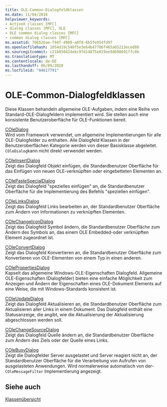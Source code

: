 ```yaml
---
title: OLE-Common-Dialogfeldklassen
ms.date: 11/04/2016
helpviewer_keywords:
- ActiveX classes [MFC]
- dialog classes [MFC], OLE
- OLE common dialog classes [MFC]
- common dialog classes [MFC]
ms.assetid: 706526ae-f94f-4909-a0f8-6b5fe954fd97
ms.openlocfilehash: 1854d19c540f5e3e64b47786f465a05213eced86
ms.sourcegitcommit: c21b05042debc97d14875e019ee9d698691ffc0b
ms.translationtype: MT
ms.contentlocale: de-DE
ms.lasthandoff: 06/09/2020
ms.locfileid: "84617791"
---
```

# <a name="ole-common-dialog-classes"></a>OLE-Common-Dialogfeldklassen

Diese Klassen behandeln allgemeine OLE-Aufgaben, indem eine Reihe von Standard-OLE-Dialogfeldern implementiert wird. Sie stellen auch eine konsistente Benutzeroberfläche für OLE-Funktionen bereit.

[COleDialog](reference/coledialog-class.md)<br/>
Wird vom Framework verwendet, um allgemeine Implementierungen für alle OLE-Dialogfelder zu enthalten. Alle Dialogfeld Klassen in der Benutzeroberflächen Kategorie werden von dieser Basisklasse abgeleitet. `COleDialog`kann nicht direkt verwendet werden.

[COleInsertDialog](reference/coleinsertdialog-class.md)<br/>
Zeigt das Dialogfeld Objekt einfügen, die Standardbenutzer Oberfläche für das Einfügen von neuen OLE-verknüpften oder eingebetteten Elementen an.

[COlePasteSpecialDialog](reference/colepastespecialdialog-class.md)<br/>
Zeigt das Dialogfeld "spezielles einfügen" an, die Standardbenutzer Oberfläche für die Implementierung des Befehls "speziellen einfügen".

[COleLinksDialog](reference/colelinksdialog-class.md)<br/>
Zeigt das Dialogfeld Links bearbeiten an, der Standardbenutzer Oberfläche zum Ändern von Informationen zu verknüpften Elementen.

[COleChangeIconDialog](reference/colechangeicondialog-class.md)<br/>
Zeigt das Dialogfeld Symbol ändern, die Standardbenutzer Oberfläche zum Ändern des Symbols an, das einem OLE Embedded-oder verknüpften Element zugeordnet ist.

[COleConvertDialog](reference/coleconvertdialog-class.md)<br/>
Zeigt das Dialogfeld Konvertieren an, die Standardbenutzer Oberfläche zum Konvertieren von OLE-Elementen von einem Typ in einen anderen.

[COlePropertiesDialog](reference/colepropertiesdialog-class.md)<br/>
Kapselt das allgemeine Windows-OLE-Eigenschaften Dialogfeld. Allgemeine OLE-Eigenschaften (Dialogfelder) bieten eine einfache Möglichkeit zum Anzeigen und Ändern der Eigenschaften eines OLE-Dokument Elements auf eine Weise, die mit Windows-Standards konsistent ist.

[COleUpdateDialog](reference/coleupdatedialog-class.md)<br/>
Zeigt das Dialogfeld Aktualisieren an, die Standardbenutzer Oberfläche zum Aktualisieren aller Links in einem Dokument. Das Dialogfeld enthält eine Statusanzeige, die angibt, wie die Aktualisierung der Aktualisierung abgeschlossen werden soll.

[COleChangeSourceDialog](reference/colechangesourcedialog-class.md)<br/>
Zeigt das Dialogfeld Quelle ändern an, die Standardbenutzer Oberfläche zum Ändern des Ziels oder der Quelle eines Links.

[COleBusyDialog](reference/colebusydialog-class.md)<br/>
Zeigt die Dialogfelder Server ausgelastet und Server reagiert nicht an, der Standardbenutzer Oberfläche für die Verarbeitung von Aufrufen von ausgelasteten Anwendungen. Wird normalerweise automatisch von der- `COleMessageFilter` Implementierung angezeigt.

## <a name="see-also"></a>Siehe auch

[Klassenübersicht](class-library-overview.md)
